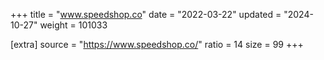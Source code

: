 +++
title = "www.speedshop.co"
date = "2022-03-22"
updated = "2024-10-27"
weight = 101033

[extra]
source = "https://www.speedshop.co/"
ratio = 14
size = 99
+++
